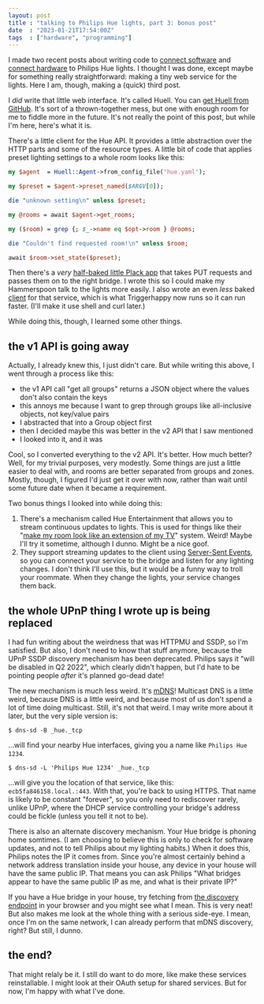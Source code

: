 ```yaml
---
layout: post
title : "talking to Philips Hue lights, part 3: bonus post"
date  : "2023-01-21T17:54:00Z"
tags  : ["hardware", "programming"]
---
```


I made two recent posts about writing code to [connect
software](/blog/2023/01/talking-to-philips-hue-lights-1/) and [connect
hardware](/blog/2023/01/talking-to-philips-hue-lights-2/) to Philips Hue
lights.  I thought I was done, except maybe for something really
straightforward: making a tiny web service for the lights.  Here I am, though,
making a (quick) third post.

I *did* write that little web interface.  It's called Huell.  You can [get Huell
from GitHub](https://github.com/rjbs/Huell).  It's sort of a thrown-together
mess, but one with enough room for me to fiddle more in the future.  It's not
really the point of this post, but while I'm here, here's what it is.

There's a little client for the Hue API.  It provides a little abstraction over
the HTTP parts and some of the resource types.  A little bit of code that
applies preset lighting settings to a whole room looks like this:

```perl
my $agent  = Huell::Agent->from_config_file('hue.yaml');

my $preset = $agent->preset_named($ARGV[0]);

die "unknown setting\n" unless $preset;

my @rooms = await $agent->get_rooms;

my ($room) = grep {; $_->name eq $opt->room } @rooms;

die "Couldn't find requested room!\n" unless $room;

await $room->set_state($preset);
```

Then there's a *very* [half-baked little Plack
app](https://github.com/rjbs/Huell/blob/main/lib/Huell/WebService.pm) that
takes PUT requests and passes them on to the right bridge.  I wrote this so I
could make my Hammerspoon talk to the lights more easily.  I also wrote an even
*less* baked [client](https://github.com/rjbs/Huell/blob/main/bin/huell-client)
for that service, which is what Triggerhappy now runs so it can run faster.
(I'll make it use shell and curl later.)

While doing this, though, I learned some other things.

## the v1 API is going away

Actually, I already knew this, I just didn't care.  But while writing this
above, I went through a process like this:

* the v1 API call "get all groups" returns a JSON object where the values don't
  also contain the keys
* this annoys me because I want to grep through groups like all-inclusive
  objects, not key/value pairs
* I abstracted that into a Group object first
* then I decided maybe this was better in the v2 API that I saw mentioned
* I looked into it, and it was

Cool, so I converted everything to the v2 API.  It's better.  How much better?
Well, for my trivial purposes, very modestly.  Some things are just a little
easier to deal with, and rooms are better separated from groups and zones.
Mostly, though, I figured I'd just get it over with now, rather than wait until
some future date when it became a requirement.

Two bonus things I looked into while doing this:

1. There's a mechanism called Hue Entertainment that allows you to stream
   continuous updates to lights.  This is used for things like their "[make my
   room look like an extension of my
   TV](https://www.philips-hue.com/en-us/explore-hue/propositions/entertainment/sync-with-home-theater)"
   system.  Weird!  Maybe I'll try it sometime, although I dunno.  Might be a
   nice goof.
2. They support streaming updates to the client using [Server-Sent
   Events](https://en.wikipedia.org/wiki/Server-sent_events), so you can
   connect your service to the bridge and listen for any lighting changes.  I
   don't think I'll use this, but it would be a funny way to troll your
   roommate.  When they change the lights, your service changes them back.

## the whole UPnP thing I wrote up is being replaced

I had fun writing about the weirdness that was HTTPMU and SSDP, so I'm
satisfied.  But also, I don't need to know that stuff anymore, because the UPnP
SSDP discovery mechanism has been deprecated.  Philips says it "will be
disabled in Q2 2022", which clearly didn't happen, but I'd hate to be pointing
people *after* it's planned go-dead date!

The new mechanism is much less weird.  It's
[mDNS](https://en.wikipedia.org/wiki/Multicast_DNS)!  Multicast DNS is a little
weird, because DNS is a little weird, and because most of us don't spend a lot
of time doing multicast.  Still, it's not that weird.  I may write more about
it later, but the very siple version is:

```
$ dns-sd -B _hue._tcp
```

…will find your nearby Hue interfaces, giving you a name like `Philips Hue
1234`.

```
$ dns-sd -L 'Philips Hue 1234' _hue._tcp
```

…will give you the location of that service, like this:
`ecb5fa846158.local.:443`.  With that, you're back to using HTTPS.  That name
is likely to be constant "forever", so you only need to rediscover rarely,
unlike UPnP, where the DHCP service controlling your bridge's address could be
fickle (unless you tell it not to be).

There is also an alternate discovery mechanism.  Your Hue bridge is phoning
home somtimes.  (I am choosing to believe this is only to check for software
updates, and not to tell Philips about my lighting habits.)  When it does this,
Philips notes the IP it comes from.  Since you're almost certainly behind a
network address translation inside your house, any device in your house will
have the same public IP.  That means you can ask Philips "What bridges appear
to have the same public IP as me, and what is their private IP?"

If you have a Hue bridge in your house, try fetching from [the discovery
endpoint](https://discovery.meethue.com/) in your browser and you might see
what I mean.  This is very neat!  But also makes me look at the whole thing
with a serious side-eye.  I mean, once I'm on the same network, I can already
perform that mDNS discovery, right?  But still, I dunno.

## the end?

That might relaly be it.  I still do want to do more, like make these services
reinstallable.  I might look at their OAuth setup for shared services.  But for
now, I'm happy with what I've done.
